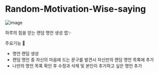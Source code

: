 # Random-Motivation-Wise-saying
![image](https://user-images.githubusercontent.com/91826407/167793839-471568d4-ad6e-45df-afb9-81493de24102.png)

하루의 힘을 얻는 랜덤 명언 생성 앱✨

주요기능 🌟
 * 명언 랜덤 생성
 * 랜덤 명언 중 자신의 마음에 드는 문구를 발견시 자신만의 랜덤 명언 목록에 추가
 * 나만의 명언 목록 확인 후 수정과 삭제 및 본인이 추가하고 싶은 명언 추가
